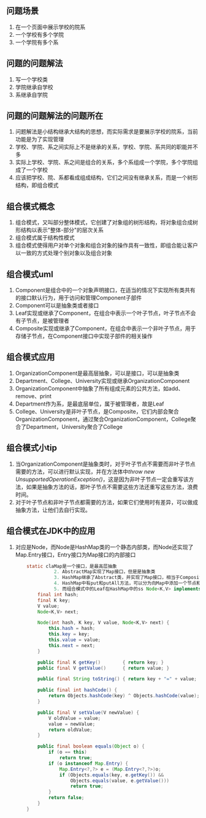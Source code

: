 ## 问题场景

1. 在一个页面中展示学校的院系
2. 一个学校有多个学院
3. 一个学院有多个系

## 问题的问题解法

1. 写一个学校类
2. 学院继承自学校
3. 系继承自学院

## 问题的问题解法的问题所在

1. 问题解法是小结构继承大结构的思想，而实际需求是要展示学校的院系，当前功能是为了实现管理
2. 学校、学院、系之间实际上不是继承的关系，学校、学院、系共同的职能并不多
2. 实际上学校、学院、系之间是组合的关系，多个系组成一个学院，多个学院组成了一个学校
3. 应该把学校、院、系都看成组成结构，它们之间没有继承关系，而是一个树形结构，即组合模式

## 组合模式概念

1. 组合模式，又叫部分整体模式，它创建了对象组的树形结构，将对象组合成树形结构以表示"整体-部分"的层次关系
2. 组合模式属于结构性模式
3. 组合模式使得用户对单个对象和组合对象的操作具有一致性，即组合能让客户以一致的方式处理个别对象以及组合对象

## 组合模式uml

1. Component是组合中的一个对象声明接口，在适当的情况下实现所有类共有的接口默认行为，用于访问和管理Component子部件
2. Component可以是抽象类或者接口
3. Leaf实现或继承了Component，在组合中表示一个叶子节点，叶子节点不会有子节点，是被管理者
4. Composite实现或继承了Component，在组合中表示一个非叶子节点，用于存储子节点，在Component接口中实现子部件的相关操作

## 组合模式应用

1. OrganizationComponent是最高层抽象，可以是接口，可以是抽象类
2. Department、College、University实现或继承OrganizationComponent
3. OrganizationComponent中抽象了所有组成元素的公共方法，如add、remove、print
4. Department作为系，是最底层单位，属于被管理者，故是Leaf
5. College、University是非叶子节点，是Composite，它们内部会聚合OrganizationComponent，通过聚合OrganizationComponent，College聚合了Department，University聚合了College

## 组合模式小tip

1. 当OrganizationComponent是抽象类时，对于叶子节点不需要而非叶子节点需要的方法，可以进行默认实现，并在方法体中*throw new UnsupportedOperationException()*，这是因为非叶子节点一定会重写该方法，如果是抽象方法的话，那叶子节点不需要这些方法还重写这些方法，浪费时间。
2. 对于叶子节点和非叶子节点都需要的方法，如果它们使用时有差异，可以做成抽象方法，让他们去自行实现。

## 组合模式在JDK中的应用

1. 对应是Node，而Node是HashMap类的一个静态内部类，而Node还实现了Map.Entry接口，Entry接口为Map接口的内部接口

   ```java
       static claMap是一个接口，是最高层抽象
                 2. AbstractMap实现了Map接口，但是是抽象类
                 3. HashMap继承了Abstract类，并实现了Map接口，相当于Composite
                 4. HashMap中有put和putAll方法，可以分为向Map中添加一个节点和添加一个Map中全部的节点
                 5. 而组合模式中的Leaf在HashMap中的ss Node<K,V> implements Map.Entry<K,V> {
           final int hash;
           final K key;
           V value;
           Node<K,V> next;
   
           Node(int hash, K key, V value, Node<K,V> next) {
               this.hash = hash;
               this.key = key;
               this.value = value;
               this.next = next;
           }
   
           public final K getKey()        { return key; }
           public final V getValue()      { return value; }
   
           public final String toString() { return key + "=" + value; }
   
           public final int hashCode() {
               return Objects.hashCode(key) ^ Objects.hashCode(value);
           }
   
           public final V setValue(V newValue) {
               V oldValue = value;
               value = newValue;
               return oldValue;
           }
   
           public final boolean equals(Object o) {
               if (o == this)
                   return true;
               if (o instanceof Map.Entry) {
                   Map.Entry<?,?> e = (Map.Entry<?,?>)o;
                   if (Objects.equals(key, e.getKey()) &&
                       Objects.equals(value, e.getValue()))
                       return true;
               }
               return false;
           }
       }
   ```
